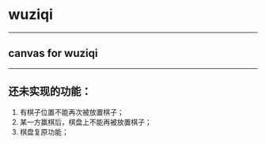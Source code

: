 # wuziqi
***
## canvas for wuziqi
***
## 还未实现的功能：
1. 有棋子位置不能再次被放置棋子；
2. 某一方赢棋后，棋盘上不能再被放置棋子；
3. 棋盘复原功能；
